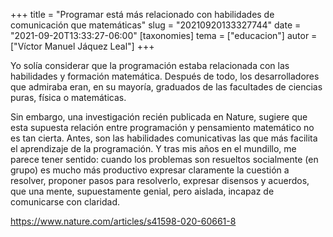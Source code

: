 +++
title = "Programar está más relacionado con habilidades de comunicación que matemáticas"
slug = "20210920133327744"
date = "2021-09-20T13:33:27-06:00"
[taxonomies]
tema = ["educacion"]
autor = ["Víctor Manuel Jáquez Leal"]
+++

Yo solía considerar que la programación estaba relacionada con las
habilidades y formación matemática. Después de todo, los desarrolladores
que admiraba eran, en su mayoría, graduados de las facultades de
ciencias puras, física o matemáticas.

Sin embargo, una investigación recién publicada en Nature, sugiere que
esta supuesta relación entre programación y pensamiento matemático no es
tan cierta. Antes, son las habilidades comunicativas las que más
facilita el aprendizaje de la programación. Y tras mis años en el
mundillo, me parece tener sentido: cuando los problemas son resueltos
socialmente (en grupo) es mucho más productivo expresar claramente la
cuestión a resolver, proponer pasos para resolverlo, expresar disensos y
acuerdos, que una mente, supuestamente genial, pero aislada, incapaz de
comunicarse con claridad.

<https://www.nature.com/articles/s41598-020-60661-8>
